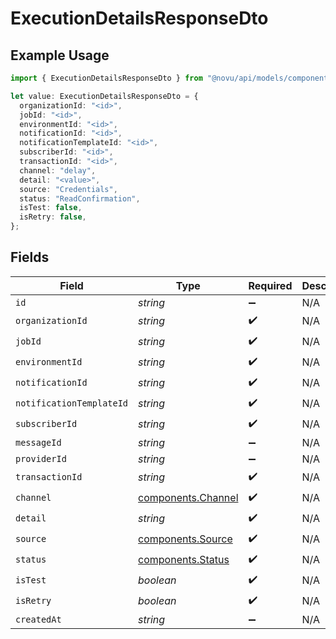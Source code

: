 # ExecutionDetailsResponseDto

## Example Usage

```typescript
import { ExecutionDetailsResponseDto } from "@novu/api/models/components";

let value: ExecutionDetailsResponseDto = {
  organizationId: "<id>",
  jobId: "<id>",
  environmentId: "<id>",
  notificationId: "<id>",
  notificationTemplateId: "<id>",
  subscriberId: "<id>",
  transactionId: "<id>",
  channel: "delay",
  detail: "<value>",
  source: "Credentials",
  status: "ReadConfirmation",
  isTest: false,
  isRetry: false,
};
```

## Fields

| Field                                                    | Type                                                     | Required                                                 | Description                                              |
| -------------------------------------------------------- | -------------------------------------------------------- | -------------------------------------------------------- | -------------------------------------------------------- |
| `id`                                                     | *string*                                                 | :heavy_minus_sign:                                       | N/A                                                      |
| `organizationId`                                         | *string*                                                 | :heavy_check_mark:                                       | N/A                                                      |
| `jobId`                                                  | *string*                                                 | :heavy_check_mark:                                       | N/A                                                      |
| `environmentId`                                          | *string*                                                 | :heavy_check_mark:                                       | N/A                                                      |
| `notificationId`                                         | *string*                                                 | :heavy_check_mark:                                       | N/A                                                      |
| `notificationTemplateId`                                 | *string*                                                 | :heavy_check_mark:                                       | N/A                                                      |
| `subscriberId`                                           | *string*                                                 | :heavy_check_mark:                                       | N/A                                                      |
| `messageId`                                              | *string*                                                 | :heavy_minus_sign:                                       | N/A                                                      |
| `providerId`                                             | *string*                                                 | :heavy_minus_sign:                                       | N/A                                                      |
| `transactionId`                                          | *string*                                                 | :heavy_check_mark:                                       | N/A                                                      |
| `channel`                                                | [components.Channel](../../models/components/channel.md) | :heavy_check_mark:                                       | N/A                                                      |
| `detail`                                                 | *string*                                                 | :heavy_check_mark:                                       | N/A                                                      |
| `source`                                                 | [components.Source](../../models/components/source.md)   | :heavy_check_mark:                                       | N/A                                                      |
| `status`                                                 | [components.Status](../../models/components/status.md)   | :heavy_check_mark:                                       | N/A                                                      |
| `isTest`                                                 | *boolean*                                                | :heavy_check_mark:                                       | N/A                                                      |
| `isRetry`                                                | *boolean*                                                | :heavy_check_mark:                                       | N/A                                                      |
| `createdAt`                                              | *string*                                                 | :heavy_minus_sign:                                       | N/A                                                      |